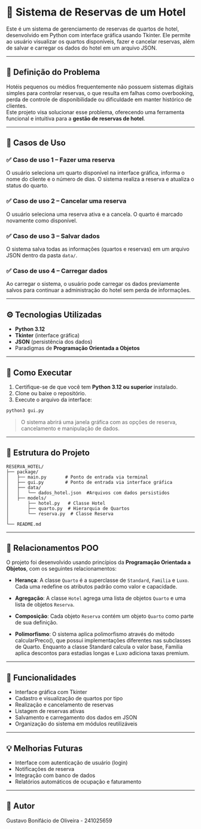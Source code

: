 # 🏨 Sistema de Reservas de um Hotel

Este é um sistema de gerenciamento de reservas de quartos de hotel, desenvolvido em Python com interface gráfica usando Tkinter. Ele permite ao usuário visualizar os quartos disponíveis, fazer e cancelar reservas, além de salvar e carregar os dados do hotel em um arquivo JSON.

---

## 🎯 Definição do Problema

Hotéis pequenos ou médios frequentemente não possuem sistemas digitais simples para controlar reservas, o que resulta em falhas como overbooking, perda de controle de disponibilidade ou dificuldade em manter histórico de clientes.  
Este projeto visa solucionar esse problema, oferecendo uma ferramenta funcional e intuitiva para a **gestão de reservas de hotel**.

---

## 🧪 Casos de Uso

### ✅ Caso de uso 1 – Fazer uma reserva
O usuário seleciona um quarto disponível na interface gráfica, informa o nome do cliente e o número de dias. O sistema realiza a reserva e atualiza o status do quarto.

### ✅ Caso de uso 2 – Cancelar uma reserva
O usuário seleciona uma reserva ativa e a cancela. O quarto é marcado novamente como disponível.

### ✅ Caso de uso 3 – Salvar dados
O sistema salva todas as informações (quartos e reservas) em um arquivo JSON dentro da pasta `data/`.

### ✅ Caso de uso 4 – Carregar dados
Ao carregar o sistema, o usuário pode carregar os dados previamente salvos para continuar a administração do hotel sem perda de informações.

---

## ⚙️ Tecnologias Utilizadas

- **Python 3.12**
- **Tkinter** (interface gráfica)
- **JSON** (persistência dos dados)
- Paradigmas de **Programação Orientada a Objetos**

---

## 🚀 Como Executar

1. Certifique-se de que você tem **Python 3.12 ou superior** instalado.
2. Clone ou baixe o repositório.
3. Execute o arquivo da interface:

```bash
python3 gui.py
````

> O sistema abrirá uma janela gráfica com as opções de reserva, cancelamento e manipulação de dados.

---

## 📁 Estrutura do Projeto

```
RESERVA_HOTEL/
├── package/
│   ├── main.py       # Ponto de entrada via terminal
│   ├── gui.py        # Ponto de entrada via interface gráfica
│   ├── data/
│   │   └── dados_hotel.json  #Arquivos com dados persistidos
│   ├── models/
│       ├── hotel.py   # Classe Hotel
│       ├── quarto.py  # Hierarquia de Quartos
│       └── reserva.py  # Classe Reserva
│   
└── README.md
```

---

## 🔁 Relacionamentos POO

O projeto foi desenvolvido usando princípios da **Programação Orientada a Objetos**, com os seguintes relacionamentos:

* **Herança**:
  A classe `Quarto` é a superclasse de `Standard`, `Familia` e `Luxo`. Cada uma redefine os atributos padrão como valor e capacidade.

* **Agregação**:
  A classe `Hotel` agrega uma lista de objetos `Quarto` e uma lista de objetos `Reserva`.

* **Composição**:
  Cada objeto `Reserva` contém um objeto `Quarto` como parte de sua definição.

* **Polimorfismo**:
  O sistema aplica polimorfismo através do método calcularPreco(), que possui implementações diferentes nas subclasses de Quarto. Enquanto a classe Standard calcula o valor base, Familia aplica descontos para estadias longas e Luxo adiciona taxas premium.

---

## 📌 Funcionalidades

* Interface gráfica com Tkinter
* Cadastro e visualização de quartos por tipo
* Realização e cancelamento de reservas
* Listagem de reservas ativas
* Salvamento e carregamento dos dados em JSON
* Organização do sistema em módulos reutilizáveis

---

## 💡 Melhorias Futuras

* Interface com autenticação de usuário (login)
* Notificações de reserva
* Integração com banco de dados
* Relatórios automáticos de ocupação e faturamento

---

## 👤 Autor

Gustavo Bonifácio de Oliveira - 241025659

```

